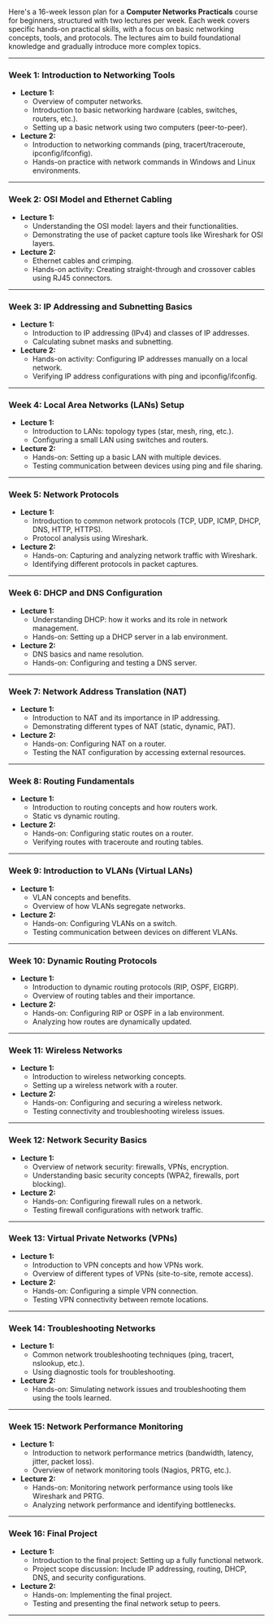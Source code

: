 Here's a 16-week lesson plan for a **Computer Networks Practicals** course for beginners, structured with two lectures per week. Each week covers specific hands-on practical skills, with a focus on basic networking concepts, tools, and protocols. The lectures aim to build foundational knowledge and gradually introduce more complex topics.

---

### **Week 1: Introduction to Networking Tools**
- **Lecture 1:**  
  - Overview of computer networks.
  - Introduction to basic networking hardware (cables, switches, routers, etc.).
  - Setting up a basic network using two computers (peer-to-peer).
- **Lecture 2:**  
  - Introduction to networking commands (ping, tracert/traceroute, ipconfig/ifconfig).
  - Hands-on practice with network commands in Windows and Linux environments.

---

### **Week 2: OSI Model and Ethernet Cabling**
- **Lecture 1:**  
  - Understanding the OSI model: layers and their functionalities.
  - Demonstrating the use of packet capture tools like Wireshark for OSI layers.
- **Lecture 2:**  
  - Ethernet cables and crimping.
  - Hands-on activity: Creating straight-through and crossover cables using RJ45 connectors.

---

### **Week 3: IP Addressing and Subnetting Basics**
- **Lecture 1:**  
  - Introduction to IP addressing (IPv4) and classes of IP addresses.
  - Calculating subnet masks and subnetting.
- **Lecture 2:**  
  - Hands-on activity: Configuring IP addresses manually on a local network.
  - Verifying IP address configurations with ping and ipconfig/ifconfig.

---

### **Week 4: Local Area Networks (LANs) Setup**
- **Lecture 1:**  
  - Introduction to LANs: topology types (star, mesh, ring, etc.).
  - Configuring a small LAN using switches and routers.
- **Lecture 2:**  
  - Hands-on: Setting up a basic LAN with multiple devices.
  - Testing communication between devices using ping and file sharing.

---

### **Week 5: Network Protocols**
- **Lecture 1:**  
  - Introduction to common network protocols (TCP, UDP, ICMP, DHCP, DNS, HTTP, HTTPS).
  - Protocol analysis using Wireshark.
- **Lecture 2:**  
  - Hands-on: Capturing and analyzing network traffic with Wireshark.
  - Identifying different protocols in packet captures.

---

### **Week 6: DHCP and DNS Configuration**
- **Lecture 1:**  
  - Understanding DHCP: how it works and its role in network management.
  - Hands-on: Setting up a DHCP server in a lab environment.
- **Lecture 2:**  
  - DNS basics and name resolution.
  - Hands-on: Configuring and testing a DNS server.

---

### **Week 7: Network Address Translation (NAT)**
- **Lecture 1:**  
  - Introduction to NAT and its importance in IP addressing.
  - Demonstrating different types of NAT (static, dynamic, PAT).
- **Lecture 2:**  
  - Hands-on: Configuring NAT on a router.
  - Testing the NAT configuration by accessing external resources.

---

### **Week 8: Routing Fundamentals**
- **Lecture 1:**  
  - Introduction to routing concepts and how routers work.
  - Static vs dynamic routing.
- **Lecture 2:**  
  - Hands-on: Configuring static routes on a router.
  - Verifying routes with traceroute and routing tables.

---

### **Week 9: Introduction to VLANs (Virtual LANs)**
- **Lecture 1:**  
  - VLAN concepts and benefits.
  - Overview of how VLANs segregate networks.
- **Lecture 2:**  
  - Hands-on: Configuring VLANs on a switch.
  - Testing communication between devices on different VLANs.

---

### **Week 10: Dynamic Routing Protocols**
- **Lecture 1:**  
  - Introduction to dynamic routing protocols (RIP, OSPF, EIGRP).
  - Overview of routing tables and their importance.
- **Lecture 2:**  
  - Hands-on: Configuring RIP or OSPF in a lab environment.
  - Analyzing how routes are dynamically updated.

---

### **Week 11: Wireless Networks**
- **Lecture 1:**  
  - Introduction to wireless networking concepts.
  - Setting up a wireless network with a router.
- **Lecture 2:**  
  - Hands-on: Configuring and securing a wireless network.
  - Testing connectivity and troubleshooting wireless issues.

---

### **Week 12: Network Security Basics**
- **Lecture 1:**  
  - Overview of network security: firewalls, VPNs, encryption.
  - Understanding basic security concepts (WPA2, firewalls, port blocking).
- **Lecture 2:**  
  - Hands-on: Configuring firewall rules on a network.
  - Testing firewall configurations with network traffic.

---

### **Week 13: Virtual Private Networks (VPNs)**
- **Lecture 1:**  
  - Introduction to VPN concepts and how VPNs work.
  - Overview of different types of VPNs (site-to-site, remote access).
- **Lecture 2:**  
  - Hands-on: Configuring a simple VPN connection.
  - Testing VPN connectivity between remote locations.

---

### **Week 14: Troubleshooting Networks**
- **Lecture 1:**  
  - Common network troubleshooting techniques (ping, tracert, nslookup, etc.).
  - Using diagnostic tools for troubleshooting.
- **Lecture 2:**  
  - Hands-on: Simulating network issues and troubleshooting them using the tools learned.

---

### **Week 15: Network Performance Monitoring**
- **Lecture 1:**  
  - Introduction to network performance metrics (bandwidth, latency, jitter, packet loss).
  - Overview of network monitoring tools (Nagios, PRTG, etc.).
- **Lecture 2:**  
  - Hands-on: Monitoring network performance using tools like Wireshark and PRTG.
  - Analyzing network performance and identifying bottlenecks.

---

### **Week 16: Final Project**
- **Lecture 1:**  
  - Introduction to the final project: Setting up a fully functional network.
  - Project scope discussion: Include IP addressing, routing, DHCP, DNS, and security configurations.
- **Lecture 2:**  
  - Hands-on: Implementing the final project.
  - Testing and presenting the final network setup to peers.

---
